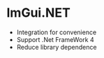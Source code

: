 # ImGui.NET

 * Integration for convenience
 * Support .Net FrameWork 4
 * Reduce library dependence

